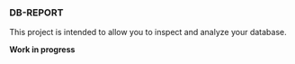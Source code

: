 ### DB-REPORT

This project is intended to allow you to inspect and analyze your database.

**Work in progress**